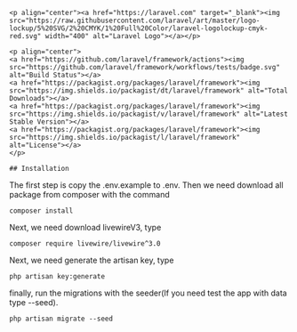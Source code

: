     <p align="center"><a href="https://laravel.com" target="_blank"><img src="https://raw.githubusercontent.com/laravel/art/master/logo-lockup/5%20SVG/2%20CMYK/1%20Full%20Color/laravel-logolockup-cmyk-red.svg" width="400" alt="Laravel Logo"></a></p>

    <p align="center">
    <a href="https://github.com/laravel/framework/actions"><img src="https://github.com/laravel/framework/workflows/tests/badge.svg" alt="Build Status"></a>
    <a href="https://packagist.org/packages/laravel/framework"><img src="https://img.shields.io/packagist/dt/laravel/framework" alt="Total Downloads"></a>
    <a href="https://packagist.org/packages/laravel/framework"><img src="https://img.shields.io/packagist/v/laravel/framework" alt="Latest Stable Version"></a>
    <a href="https://packagist.org/packages/laravel/framework"><img src="https://img.shields.io/packagist/l/laravel/framework" alt="License"></a>
    </p>

    ## Installation
The first step is copy the .env.example to .env. Then we need download all package from composer with the command
```
composer install
```

Next, we need download livewireV3, type
```
composer require livewire/livewire^3.0
```
Next, we need generate the artisan key, type
```
php artisan key:generate
```
finally, run the migrations with the seeder(If you need test the app with data type --seed).
```
php artisan migrate --seed
```
